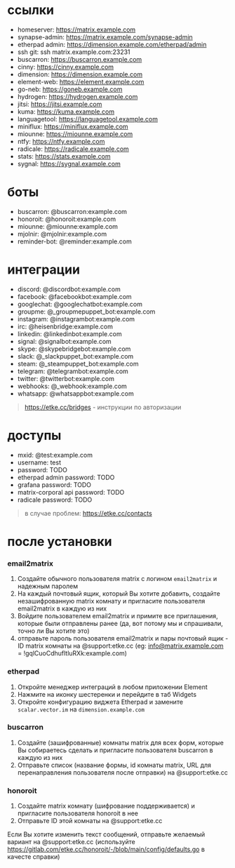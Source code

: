# ссылки

* homeserver: https://matrix.example.com
* synapse-admin: https://matrix.example.com/synapse-admin
* etherpad admin: https://dimension.example.com/etherpad/admin
* ssh git: ssh matrix.example.com:23231
* buscarron: https://buscarron.example.com
* cinny: https://cinny.example.com
* dimension: https://dimension.example.com
* element-web: https://element.example.com
* go-neb: https://goneb.example.com
* hydrogen: https://hydrogen.example.com
* jitsi: https://jitsi.example.com
* kuma: https://kuma.example.com
* languagetool: https://languagetool.example.com
* miniflux: https://miniflux.example.com
* miounne: https://miounne.example.com
* ntfy: https://ntfy.example.com
* radicale: https://radicale.example.com
* stats: https://stats.example.com
* sygnal: https://sygnal.example.com

# боты

* buscarron: @buscarron:example.com
* honoroit: @honoroit:example.com
* miounne: @miounne:example.com
* mjolnir: @mjolnir:example.com
* reminder-bot: @reminder:example.com

# интеграции

* discord: @discordbot:example.com
* facebook: @facebookbot:example.com
* googlechat: @googlechatbot:example.com
* groupme: @_groupmepuppet_bot:example.com
* instagram: @instagrambot:example.com
* irc: @heisenbridge:example.com
* linkedin: @linkedinbot:example.com
* signal: @signalbot:example.com
* skype: @skypebridgebot:example.com
* slack: @_slackpuppet_bot:example.com
* steam: @_steampuppet_bot:example.com
* telegram: @telegrambot:example.com
* twitter: @twitterbot:example.com
* webhooks: @_webhook:example.com
* whatsapp: @whatsappbot:example.com

> https://etke.cc/bridges - инструкции по авторизации

# доступы

* mxid: @test:example.com
* username: test
* password: TODO
* etherpad admin password: TODO
* grafana password: TODO
* matrix-corporal api password: TODO
* radicale password: TODO

> в случае проблем: https://etke.cc/contacts

# после установки

### email2matrix

1. Создайте обычного пользователя matrix с логином `email2matrix` и надежным паролем
2. На каждый почтовый ящик, который Вы хотите добавить, создайте незашифрованную matrix комнату и пригласите пользователя email2matrix в каждую из них
3. Войдите пользователем email2matrix и примите все приглашения, которые были отправлены ранее (да, вот потому мы и спрашивали, точно ли Вы хотите это)
4. отправьте пароль пользователя email2matrix и пары почтовый ящик - ID matrix комнаты на @support:etke.cc (eg: info@matrix.example.com = !gqlCuoCdhufltluRXk:example.com)

### etherpad

1. Откройте менеджер интеграций в любом приложении Element
2. Нажмите на иконку шестеренки и перейдите в таб Widgets
3. Откройте конфигурацию виджета Etherpad и замените `scalar.vector.im` на `dimension.example.com`

### buscarron

1. Создайте (зашифрованные) комнаты matrix для всех форм, которые Вы собираетесь сделать и пригласите пользователя buscarron в каждую из них
2. Отправьте список (название формы, id комнаты matrix, URL для перенаправления пользователя после отправки) на @support:etke.cc

### honoroit

1. Создайте matrix комнату (шифрование поддерживается) и пригласите пользователя honoroit в нее
2. Отправьте ID этой комнаты на @support:etke.cc

Если Вы хотите изменить текст сообщений, отправьте желаемый вариант на @support:etke.cc (используйте https://gitlab.com/etke.cc/honoroit/-/blob/main/config/defaults.go в качесте справки)